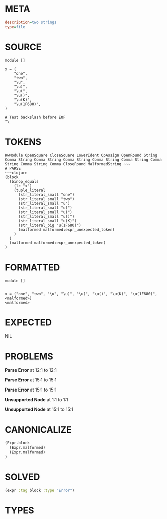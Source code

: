 # META
~~~ini
description=two strings
type=file
~~~
# SOURCE
~~~roc
module []

x = (
	"one",
	"two",
	"\u",
	"\u)",
	"\u(",
	"\u()",
	"\u(K)",
	"\u(1F680)",
)

# Test backslash before EOF
"\
~~~
# TOKENS
~~~text
KwModule OpenSquare CloseSquare LowerIdent OpAssign OpenRound String Comma String Comma String Comma String Comma String Comma String Comma String Comma String Comma CloseRound MalformedString ~~~
# PARSE
~~~clojure
(block
  (binop_equals
    (lc "x")
    (tuple_literal
      (str_literal_small "one")
      (str_literal_small "two")
      (str_literal_small "u")
      (str_literal_small "u)")
      (str_literal_small "u(")
      (str_literal_small "u()")
      (str_literal_small "u(K)")
      (str_literal_big "u(1F680)")
      (malformed malformed:expr_unexpected_token)
    )
  )
  (malformed malformed:expr_unexpected_token)
)
~~~
# FORMATTED
~~~roc
module []


x = ("one", "two", "\u", "\u)", "\u(", "\u()", "\u(K)", "\u(1F680)", <malformed>)
<malformed>
~~~
# EXPECTED
NIL
# PROBLEMS
**Parse Error**
at 12:1 to 12:1

**Parse Error**
at 15:1 to 15:1

**Parse Error**
at 15:1 to 15:1

**Unsupported Node**
at 1:1 to 1:1

**Unsupported Node**
at 15:1 to 15:1

# CANONICALIZE
~~~clojure
(Expr.block
  (Expr.malformed)
  (Expr.malformed)
)
~~~
# SOLVED
~~~clojure
(expr :tag block :type "Error")
~~~
# TYPES
~~~roc
~~~
